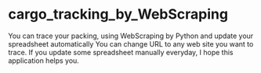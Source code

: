 # cargo_tracking_by_WebScraping
You can trace your packing, using WebScraping by Python and update your spreadsheet automatically
You can change URL to any web site you want to trace. If you update some spreadsheet manually everyday, I hope this application helps you.

